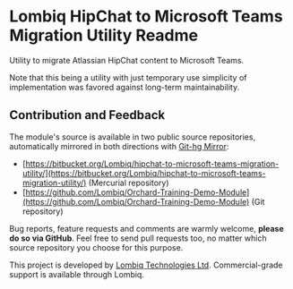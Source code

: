 ﻿# Lombiq HipChat to Microsoft Teams Migration Utility Readme



Utility to migrate Atlassian HipChat content to Microsoft Teams.

Note that this being a utility with just temporary use simplicity of implementation was favored against long-term maintainability.


## Contribution and Feedback

The module's source is available in two public source repositories, automatically mirrored in both directions with [Git-hg Mirror](https://githgmirror.com):

- [https://bitbucket.org/Lombiq/hipchat-to-microsoft-teams-migration-utility/](https://bitbucket.org/Lombiq/hipchat-to-microsoft-teams-migration-utility/) (Mercurial repository)
- [https://github.com/Lombiq/Orchard-Training-Demo-Module](https://github.com/Lombiq/Orchard-Training-Demo-Module) (Git repository)

Bug reports, feature requests and comments are warmly welcome, **please do so via GitHub**.
Feel free to send pull requests too, no matter which source repository you choose for this purpose.

This project is developed by [Lombiq Technologies Ltd](https://lombiq.com/). Commercial-grade support is available through Lombiq.